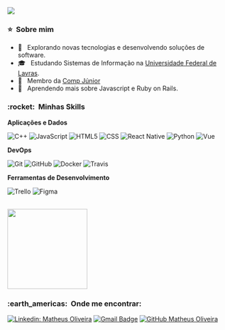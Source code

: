 
![](https://komarev.com/ghpvc/?username=matheusoliveira3631&color=006bed)

<h3> ⭐ &nbsp;Sobre mim </h3>

- 🤔 &nbsp; Explorando novas tecnologias e desenvolvendo soluções de software.
- 🎓 &nbsp; Estudando Sistemas de Informação na <a href="https://ufla.br">Universidade Federal de Lavras</a>.
- 💼 &nbsp; Membro da <a href="https://compjunior.com.br">Comp Júnior</a>
- 🌱 &nbsp; Aprendendo mais sobre Javascript e Ruby on Rails.

<h3> :rocket: &nbsp;Minhas Skills </h3>

**Aplicações e Dados**

  ![C++](https://img.shields.io/badge/-C++-333333?style=flat&logo=C%2B%2B&logoColor=00599C)
  ![JavaScript](https://img.shields.io/badge/-JavaScript-333333?style=flat&logo=javascript)
  ![HTML5](https://img.shields.io/badge/-HTML5-333333?style=flat&logo=HTML5)
  ![CSS](https://img.shields.io/badge/-CSS-333333?style=flat&logo=CSS3&logoColor=1572B6)
  ![React Native](https://img.shields.io/badge/-React%20Native-333333?style=flat&logo=react)
  ![Python](https://img.shields.io/badge/Python-333333?style=flat&logo=python)
  ![Vue](https://img.shields.io/badge/Vue.JS-333333?style=flat&logo=vuedotjs)


**DevOps**

  ![Git](https://img.shields.io/badge/-Git-333333?style=flat&logo=git)
  ![GitHub](https://img.shields.io/badge/-GitHub-333333?style=flat&logo=github)
  ![Docker](https://img.shields.io/badge/-Docker-333333?style=flat&logo=docker)
  ![Travis](https://img.shields.io/badge/-Travis-333333?style=flat&logo=travis)

**Ferramentas de Desenvolvimento**

  ![Trello](https://img.shields.io/badge/-Trello-333333?style=flat&logo=trello&logoColor=007ACC)
  ![Figma](https://img.shields.io/badge/-Figma-333333?style=flat&logo=figma&logoColor=007ACC)

<br/>

<a href="https://github.com/matheusoliveira3631">
  <img height="180em" src="https://github-readme-stats.vercel.app/api?username=matheusoliveira3631&theme=dracula&show_icons=true" />
</a>

<br/>

<h3> :earth_americas: &nbsp;Onde me encontrar: </h3> 

[![Linkedin: Matheus Oliveira](https://img.shields.io/badge/-USERNAME-blue?style=flat-square&logo=Linkedin&logoColor=white&link=https://www.linkedin.com/in/oliveiramatheus13/)](https://www.linkedin.com/in/oliveiramatheus13/)
[![Gmail Badge](https://img.shields.io/badge/-matheusoliveira3631@gmail.com-006bed?style=flat-square&logo=Gmail&logoColor=white&link=mailto:matheusoliveira3631@gmail.com)](mailto:matheusoliveira3631@gmail.com)
[![GitHub Matheus Oliveira]( https://img.shields.io/github/followers/matheusoliveira3631?label=follow&style=social)](https://github.com/matheusoliveira3631)
